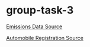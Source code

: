 # group-task-3

[Emissions Data Source](https://www.eia.gov/environment/emissions/state/)


[Automobile Registration Source](https://www.fhwa.dot.gov/policyinformation/statistics/2017/mv1.cfm)
